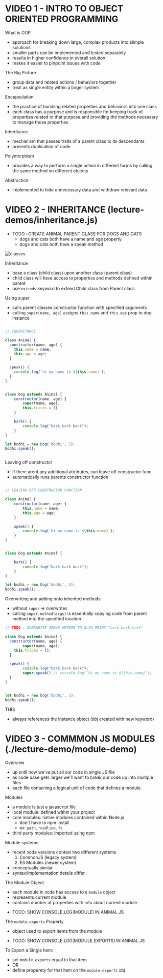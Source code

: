 
# VIDEO 1 - INTRO TO OBJECT ORIENTED PROGRAMMING

What is OOP
- approach for breaking down large, complex products into siimple solutions
- smaller parts can be implemented and tested separately
- results in higher confidence in overall solution
- makes it easier to pinpoint issues with code


The Big Picture
- group data and related actions / behaviors together
- treat as single entity within a larger system


Encapsulation
- the practice of bundling related properties and behaviors into
  one class
- each class has a purpose and is responsible for keeping track of 
  properties related to that purpose and providing the methods 
  necessary to manage those properties



Inheritance
- mechanism that passes traits of a parent class to its descendants
- prevents duplication of code



Polymorphism
- provides a way to perform a single action in different forms by
  calling the same method on different objects


Abstraction
- implemented to hide unnecessary data and withdraw relevant data




# VIDEO 2 - INHERITANCE (lecture-demos/inheritance.js)



* TODO : CREATE ANIMAL PARENT CLASS FOR DOGS AND CATS
	- dogs and cats both have a name and age property
	- dogs and cats both have a speak method


![classes](./images/class_def.jpg)





Inheritance
- base a class (child class) upon another class (parent class)
- child class will have access to properties and methods defined within parent
- use `extends` keyword to extend Child class from Parent class



Using super
- calls parent classes constructor function with specified arguments
- calling `super(name, age)` assigns `this.name` and `this.age` prop to dog instance


```js

// INHERITANCE

class Animal {
  constructor(name, age) {
    this.name = name;
    this.age = age;
  }

  speak() {
    console.log(`hi my name is ${this.name}`);
  }
}


class Dog extends Animal {
	constructor(name, age) {
		super(name, age);
		this.tricks = []
	}

	bark() {
		console.log("bark bark bark");
	}
}

let bodhi = new Dog('bodhi', 5);
bodhi.speak();



```


Leaving off constructor
- if there arent any additional attributes, can leave off constructor func
- automatically runs parents constructor function


```js

// LEAVING OFF CONSTRUCTOR FUNCTION

class Animal {
	constructor(name, age) {
		this.name = name;
		this.age = age;
	}

	speak() {
		console.log(`hi my name is ${this.name}`);
	}
}


class Dog extends Animal {

	bark() {
		console.log("bark bark bark");
	}
}

let bodhi = new Dog('bodhi', 5);
bodhi.speak();

```


Overwriting and adding onto inherited methods 
- without `super` => overwrites
- calling `super.method(args)` is essentially copying code from parent method into the specified location


```js
// TODO : OVERWRITE SPEAK METHOD TO ALSO PRINT "bark bark bark"

class Dog extends Animal {
  constructor(name, age) {
		super(name, age);
    this.tricks = [];
  }

  speak() {
		console.log("bark bark bark");
		super.speak() // console.log(`hi my name is ${this.name}`);
  }
}


let bodhi = new Dog('bodhi', 5);
bodhi.speak();
```

THIS
- always references the instance object (obj created with new keyword)






# VIDEO 3 - COMMMON JS MODULES (./lecture-demo/module-demo)


Overview
- up until now we've put all our code in single JS file
- as code base gets larger we'll want to break our code up into multiple files
- each file containing a logical unit of code that defines a module.



Modules
- a module is just a javascript file
- local module: defined within your project
- core modules: native modules contained within Node.js
	- don't have to npm install
	- ex: `path`, `readline`, `fs`
- third party modules: imported using npm 




Module systems
- recent node versions contain two different systems
	1. CommonJS (legacy system)
	2. ES Modules (newer system)
- conceptually similar
- syntax/implementation details differ





The Module Object
- each module in node has access to a `module` object
- represents current module
- contains number of properties with info about current module



* TODO: SHOW CONSOLE.LOG(MODULE) IN ANIMAL.JS


The `module.exports` Property
- object used to export items from the module


* TODO: SHOW CONSOLE.LOG(MODULE.EXPORTS) IN ANIMAL.JS


To Export a Single Item:
- set `module.exports` equal to that item
- OR
- define properety for that item on the `module.exports` obj


